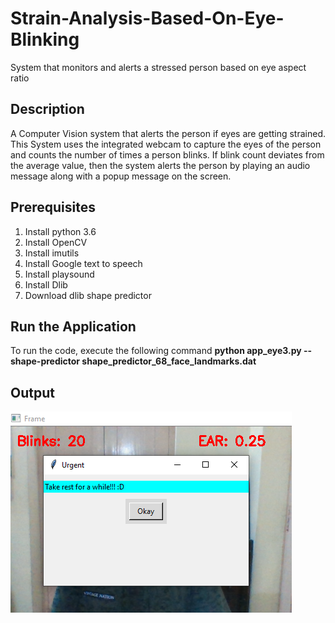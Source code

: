# Strain-Analysis-Based-On-Eye-Blinking
System that monitors and alerts a stressed person based on eye aspect ratio
## Description
A Computer Vision system that alerts the person if eyes are getting strained. This System uses the integrated webcam to capture the eyes of the person and counts the number of times a person blinks. If blink count deviates from the average value, then the system alerts the person by playing an audio message along with a popup message on the screen.
## Prerequisites
1. Install python 3.6
2. Install OpenCV 
3. Install imutils
4. Install Google text to speech 
5. Install playsound
6. Install Dlib
7. Download dlib shape predictor
## Run the Application
To run the code, execute the following command
<b> python app_eye3.py --shape-predictor shape_predictor_68_face_landmarks.dat </b>
## Output
![](https://github.com/Meghana-U/Strain-Analysis-Based-On-Eye-Blinking/blob/main/output.PNG)
